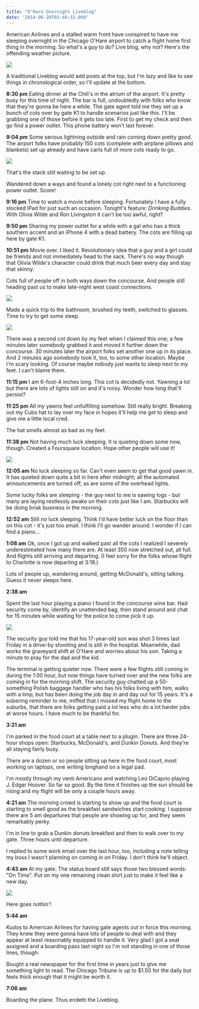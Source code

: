 ```yaml
---
title: "O'Hare Overnight Liveblog"
date: '2014-06-20T01:48:32.000'
---
```


American Airlines and a stalled warm front have conspired to have me sleeping overnight in the Chicago O'Hare airport to catch a flight home first thing in the morning. So what's a guy to do? Live blog, why not? Here's the offending weather picture.

![](/images/2014/radar.jpg)

A traditional Liveblog would add posts at the top, but I'm lazy and like to see things in chronological order, so I'll update at the bottom.

**8:30 pm** Eating dinner at the Chili's in the atrium of the airport. It's pretty busy for this time of night. The bar is full, undoubtedly with folks who know that they're gonna be here a while. The gate agent told me they set up a bunch of cots over by gate K1 to handle scenarios just like this. I'll be grabbing one of those before it gets too late. First to get my check and then go find a power outlet. This phone battery won't last forever.

**9:04 pm** Some serious lightning outside and rain coming down pretty good. The airport folks have probably 150 cots (complete with airplane pillows and blankets) set up already and have carts full of more cots ready to go.

![](/images/2014/ord-cots.jpg)

That's the stack still waiting to be set up.

Wandered down a ways and found a lonely cot right next to a functioning power outlet. Score!

**9:16 pm** Time to watch a movie before sleeping. Fortunately I have a fully stocked iPad for just such an occasion. Tonight's feature: _Drinking Buddies_. With Olivia Wilde and Ron Livingston it can't be too awful, right?

**9:50 pm** Sharing my power outlet for a while with a gal who has a thick southern accent and an iPhone 4 with a dead battery. The cots are filling up here by gate K1.

**10:51 pm** Movie over. I liked it. Revolutionary idea that a guy and a girl could be friends and not immediately head to the sack. There's no way though that Olivia Wilde's character could drink that much beer every day and stay that skinny.

Cots full of people off in both ways down the concourse. And people still heading past us to make late-night west coast connections.

![](/images/2014/ord-sleepers.jpg)

Made a quick trip to the bathroom, brushed my teeth, switched to glasses. Time to try to get some sleep.

![](/images/2014/chris-in-glasses.jpg)

There was a second cot down by my feet when I claimed this one; a few minutes later somebody grabbed it and moved it further down the concourse. 30 minutes later the airport folks set another one up in its place. And 2 minutes ago somebody took it, too, to some other location. Maybe I'm scary looking. Of course maybe nobody just wants to sleep next to my feet. I can't blame them.

**11:15 pm** I am 6-foot-4 inches long. This cot is decidedly not. Yawning a lot but there are lots of lights still on and it's noisy. Wonder how long that'll persist?

**11:25 pm** All my yawns feel unfulfilling somehow. Still really bright. Breaking out my Cubs hat to lay over my face in hopes it'll help me get to sleep and give me a little local cred.

The hat smells almost as bad as my feet.

**11:38 pm** Not having much luck sleeping. It is quieting down some now, though. Created a Foursquare location. Hope other people will use it!

![](/images/2014/check-in.jpg)

**12:05 am** No luck sleeping so far. Can't even seem to get that good yawn in. It has quieted down quite a bit in here after midnight; all the automated announcements are turned off, as are some of the overhead lights.

Some lucky folks are sleeping - the guy next to me is sawing logs - but many are laying restlessly awake on their cots just like I am. Starbucks will be doing brisk business in the morning.

**12:52 am** Still no luck sleeping. Think I'd have better luck on the floor than on this cot - it's just too small. I think I'll go wander around. I wonder if I can find a piano...

**1:08 am** Ok, once I got up and walked past all the cots I realized I severely underestimated how many there are. At least 350 now stretched out, all full. And flights still arriving and departing. (I feel sorry for the folks whose flight to Charlotte is now departing at 3:18.)

Lots of people up, wandering around, getting McDonald's, sitting talking. Guess it never sleeps here.

**2:38 am**

Spent the last hour playing a piano I found in the concourse wine bar. Had security come by, identify an unattended bag, then stand around and chat for 15 minutes while waiting for the police to come pick it up.

![](/images/2014/piano-keyboard.jpg)

The security guy told me that his 17-year-old son was shot 3 times last Friday in a drive-by shooting and is still in the hospital. Meanwhile, dad works the graveyard shift at O'Hare and worries about his son. Taking a minute to pray for the dad and the kid.

The terminal is getting quieter now. There were a few flights still coming in during the 1:00 hour, but now things have turned over and the new folks are coming in for the morning shift. The security guy chatted up a 50-something Polish baggage handler who has his folks living with him, walks with a limp, but has been doing the job day in and day out for 15 years. It's a sobering reminder to me, miffed that I missed my flight home to the suburbs, that there are folks getting paid a lot less who do a lot harder jobs at worse hours. I have much to be thankful for.

**3:21 am**

I'm parked in the food court at a table next to a plugin. There are three 24-hour shops open: Starbucks, McDonald's, and Dunkin Donuts. And they're all staying fairly busy.

There are a dozen or so people sitting up here in the food court, most working on laptops, one writing longhand on a legal pad.

I'm mostly through my venti Americano and watching Leo DiCaprio playing J. Edgar Hoover. So far so good. By the time it finishes up the sun should be rising and my flight will be only a couple hours away.

**4:21 am** The morning crowd is starting to show up and the food court is starting to smell good as the breakfast sandwiches start cooking. I suppose there are 5 am departures that people are showing up for, and they seem remarkably perky.

I'm in line to grab a Dunkin donuts breakfast and then to walk over to my gate. Three hours until departure.

I replied to some work email over the last hour, too, including a note telling my boss I wasn't planning on coming in on Friday. I don't think he'll object.

**4:43 am** At my gate. The status board still says those two blessed words: "On Time". Put on my one remaining clean shirt just to make it feel like a new day.

![](/images/2014/wired-chris.jpg)

Here goes nothin'!

**5:44 am**

Kudos to American Airlines for having gate agents out in force this morning. They knew they were gonna have lots of people to deal with and they appear at least reasonably equipped to handle it. Very glad I got a seat assigned and a boarding pass last night so I'm not standing in one of those lines, though.

Bought a real newspaper for the first time in years just to give me something light to read. The Chicago Tribune is up to $1.50 for the daily but feels thick enough that it might be worth it.

**7:06 am**

Boarding the plane. Thus endeth the Liveblog.
